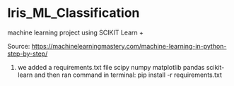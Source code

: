 # Iris_ML_Classification
machine learning project using SCIKIT Learn + 

Source: https://machinelearningmastery.com/machine-learning-in-python-step-by-step/

1. we added a requirements.txt file
scipy
numpy
matplotlib
pandas
scikit-learn
and then ran command in terminal:
pip install -r requirements.txt


